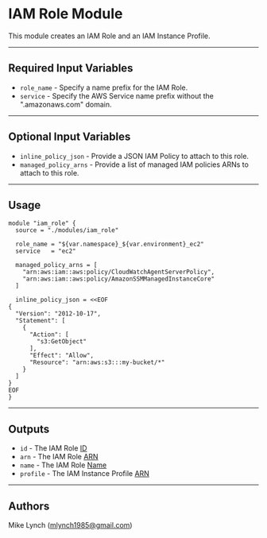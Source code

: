 # IAM Role Module

This module creates an IAM Role and an IAM Instance Profile.

---

## Required Input Variables

- `role_name` - Specify a name prefix for the IAM Role.
- `service` - Specify the AWS Service name prefix without the \".amazonaws.com\" domain.

---

## Optional Input Variables

- `inline_policy_json` - Provide a JSON IAM Policy to attach to this role.
- `managed_policy_arns` - Provide a list of managed IAM policies ARNs to attach to this role.

---

## Usage

```hcl
module "iam_role" {
  source = "./modules/iam_role"

  role_name = "${var.namespace}_${var.environment}_ec2"
  service   = "ec2"

  managed_policy_arns = [
    "arn:aws:iam::aws:policy/CloudWatchAgentServerPolicy",
    "arn:aws:iam::aws:policy/AmazonSSMManagedInstanceCore"
  ]

  inline_policy_json = <<EOF
{
  "Version": "2012-10-17",
  "Statement": [
    {
      "Action": [
        "s3:GetObject"
      ],
      "Effect": "Allow",
      "Resource": "arn:aws:s3:::my-bucket/*"
    }
  ]
}
EOF
}
```

---

## Outputs

- `id` - The IAM Role [ID](https://registry.terraform.io/providers/hashicorp/aws/latest/docs/resources/iam_role#id)
- `arn` - The IAM Role [ARN](https://registry.terraform.io/providers/hashicorp/aws/latest/docs/resources/iam_role#arn)
- `name` - The IAM Role [Name](https://registry.terraform.io/providers/hashicorp/aws/latest/docs/resources/iam_role#name)
- `profile` - The IAM Instance Profile [ARN](https://registry.terraform.io/providers/hashicorp/aws/latest/docs/resources/iam_instance_profile#arn)

---

## Authors

Mike Lynch ([mlynch1985@gmail.com](mailto:mlynch1985@gmail.com))
